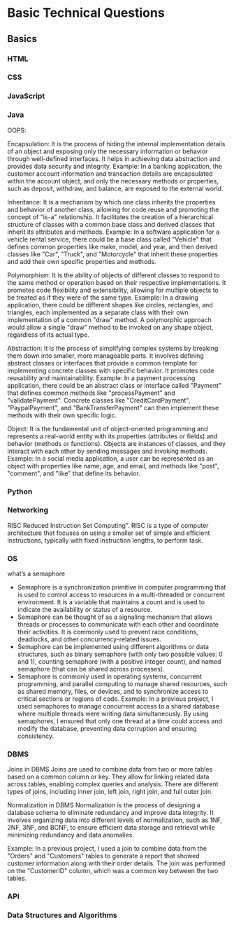 # Basic Technical Questions

## Basics


### HTML

### CSS

### JavaScript

### Java
OOPS:

Encapsulation: It is the process of hiding the internal implementation details of an object and exposing only the necessary information 
or behavior through well-defined interfaces. It helps in achieving data abstraction and provides data security and integrity.
Example: In a banking application, the customer account information and transaction details are encapsulated within the account object, 
and only the necessary methods or properties, such as deposit, withdraw, and balance, are exposed to the external world.

Inheritance: It is a mechanism by which one class inherits the properties and behavior of another class, allowing for code reuse 
and promoting the concept of "is-a" relationship. It facilitates the creation of a hierarchical structure of classes with a common base class and derived classes that inherit its attributes and methods.
Example: In a software application for a vehicle rental service, there could be a base class called "Vehicle" 
that defines common properties like make, model, and year, and then derived classes like "Car", "Truck", and "Motorcycle" that inherit these properties and add their own specific properties and methods.

Polymorphism: It is the ability of objects of different classes to respond to the same method or operation based on their respective implementations. 
It promotes code flexibility and extensibility, allowing for multiple objects to be treated as if they were of the same type.
Example: In a drawing application, there could be different shapes like circles, rectangles, and triangles, each implemented 
as a separate class with their own implementation of a common "draw" method. A polymorphic approach would allow a single "draw" method to be invoked on any shape object, regardless of its actual type.

Abstraction: It is the process of simplifying complex systems by breaking them down into smaller, more manageable parts. 
It involves defining abstract classes or interfaces that provide a common template for implementing concrete classes with specific behavior. It promotes code reusability and maintainability.
Example: In a payment processing application, there could be an abstract class or interface called "Payment" that defines common methods like "processPayment" and "validatePayment". Concrete classes like "CreditCardPayment", "PaypalPayment", and "BankTransferPayment" can then implement these methods with their own specific logic.

Object: It is the fundamental unit of object-oriented programming and represents a real-world entity with its properties (attributes or fields) and behavior (methods or functions). 
Objects are instances of classes, and they interact with each other by sending messages and invoking methods.
Example: In a social media application, a user can be represented as an object with properties like name, age, and email, and methods like "post", "comment", and "like" that define its behavior.
### Python

### Networking
RISC
Reduced Instruction Set Computing". RISC is a type of computer architecture that focuses on using a smaller set of simple and efficient instructions, 
typically with fixed instruction lengths, to perform task.


### OS
what’s a semaphore
- Semaphore is a synchronization primitive in computer programming that is used to control access to resources in a multi-threaded or concurrent environment.
It is a variable that maintains a count and is used to indicate the availability or status of a resource.
- Semaphore can be thought of as a signaling mechanism that allows threads or processes to communicate with each other and coordinate their activities. 
  It is commonly used to prevent race conditions, deadlocks, and other concurrency-related issues.
- Semaphore can be implemented using different algorithms or data structures, such as binary semaphore (with only two possible values: 0 and 1), counting semaphore (with a positive integer count), and named semaphore (that can be shared across processes).
- Semaphore is commonly used in operating systems, concurrent programming, and parallel computing to manage shared resources, such as shared memory, files, 
  or devices, and to synchronize access to critical sections or regions of code.
Example: In a previous project, I used semaphores to manage concurrent access to a shared database where multiple threads were writing data simultaneously. 
By using semaphores, I ensured that only one thread at a time could access and modify the database, preventing data corruption and ensuring consistency.

### DBMS
Joins in DBMS
Joins are used to combine data from two or more tables based on a common column or key. They allow for linking related data across tables, enabling complex queries and analysis. 
There are different types of joins, including inner join, left join, right join, and full outer join.

Normalization in DBMS
Normalization is the process of designing a database schema to eliminate redundancy and improve data integrity. 
It involves organizing data into different levels of normalization, such as 1NF, 2NF, 3NF, and BCNF, to ensure efficient data storage and retrieval 
while minimizing redundancy and data anomalies.

Example: In a previous project, I used a join to combine data from the "Orders" and "Customers" tables to generate a report that showed customer information along with their order details.
The join was performed on the "CustomerID" column, which was a common key between the two tables.
### API


### Data Structures and Algorithms


